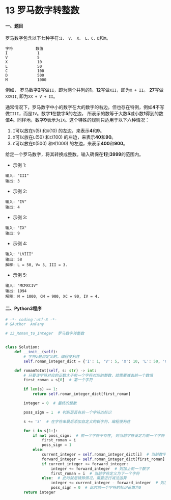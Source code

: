 # 13 罗马数字转整数

#### 一、题目
罗马数字包含以下七种字符:```I， V， X， L，C，D```和```M```。
```
字符          数值
I             1
V             5
X             10
L             50
C             100
D             500
M             1000
```
例如， 罗马数字**2**写做``II``，即为两个并列的**1**。**12**写做```XII```，即为```X + II```。 **27**写做```XXVII```, 即为```XX + V + II```。

通常情况下，罗马数字中小的数字在大的数字的右边。但也存在特例，例如**4**不写做```IIII```，而是```IV```。数字**1**在数字**5**的左边，
所表示的数等于大数**5**减小数**1**得到的数值**4**。同样地，数字**9**表示为```IX```。这个特殊的规则只适用于以下六种情况：

 1. ```I```可以放在```V```(5) 和```X```(10) 的左边，来表示**4**和**9**。
 2.  ```X```可以放在```L```(50) 和```C```(100) 的左边，来表示**40**和**90**。 
 3. ```C```可以放在```D```(500) 和```M```(1000) 的左边，来表示**400**和**900**。

给定一个罗马数字，将其转换成整数。输入确保在**1**到**3999**的范围内。

* 示例 1:
```
输入: "III"
输出: 3
```
* 示例 2:
```
输入: "IV"
输出: 4
```
* 示例 3:
```
输入: "IX"
输出: 9
```
* 示例 4:
```
输入: "LVIII"
输出: 58
解释: L = 50, V= 5, III = 3.
```
* 示例 5:
```
输入: "MCMXCIV"
输出: 1994
解释: M = 1000, CM = 900, XC = 90, IV = 4.
```


#### 二、Python3程序
```python
# -*- coding：utf-8 -*-
# &Author  AnFany

# 13_Roman_to_Integer  罗马数字转整数


class Solution:
    def __init__(self):
        # 字符z是自定义的，编程便利性
        self.roman_integer_dict = {'I': 1, 'V': 5, 'X': 10, 'L': 50, 'C': 100, 'D': 500, 'M': 1000, 'z': 0}

    def romanToInt(self, s: str) -> int:
        # 只要该字符对应的正数大于前一个字符对应的整数，就需要减去前一个数值
        first_roman = s[0]  # 第一个字符

        if len(s) == 1:
            return self.roman_integer_dict[first_roman]

        integer = 0  # 最终的整数

        poss_sign = 1  # 判断是否有前一个字符的标识

        s += 'z'  # 在字符串最后添加自定义的新字符，编程便利性

        for i in s[1:]:
            if not poss_sign:  # 前一个字符不存在, 则当前字符设定为前一个字符
                first_roman = i
                poss_sign = 1
            else:
                current_integer = self.roman_integer_dict[i]  # 当前数字
                forward_integer = self.roman_integer_dict[first_roman]  # 前一个数字
                if current_integer <= forward_integer:
                    integer += forward_integer  # 则加上前一个数字
                    first_roman = i  # 当前字符定义为下一个字符
                else:  # 此时就是特殊情况，需要进行减法运算
                    integer += current_integer - forward_integer  # 则加上两者的查
                    poss_sign = 0  # 此时前一个字符的标识设置为0
        return integer
```
